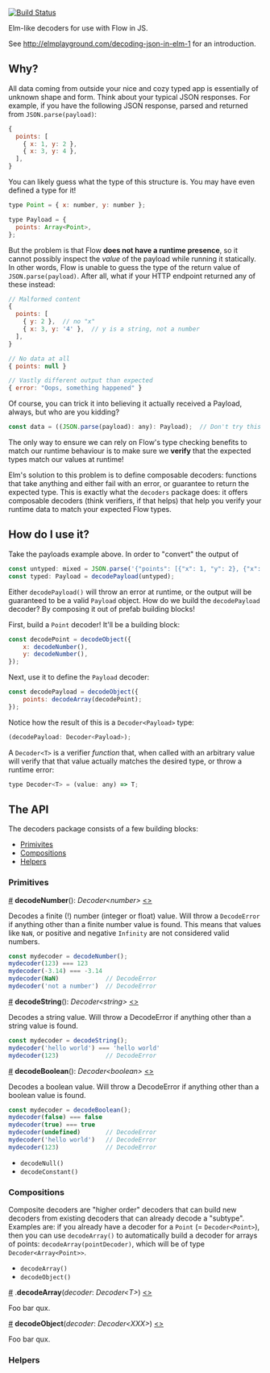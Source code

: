 [![Build Status](https://travis-ci.com/nvie/decoders.svg?token=aq9GGFeH6P9dKDFz65um&branch=master)](https://travis-ci.com/nvie/decoders)

Elm-like decoders for use with Flow in JS.

See http://elmplayground.com/decoding-json-in-elm-1 for an introduction.

## Why?

All data coming from outside your nice and cozy typed app is essentially of
unknown shape and form.  Think about your typical JSON responses.  For example,
if you have the following JSON response, parsed and returned from
`JSON.parse(payload)`:

```javascript
{
  points: [
    { x: 1, y: 2 },
    { x: 3, y: 4 },
  ],
}
```

You can likely guess what the type of this structure is.  You may have even
defined a type for it!

```javascript
type Point = { x: number, y: number };

type Payload = {
  points: Array<Point>,
};
```

But the problem is that Flow **does not have a runtime presence**, so it cannot
possibly inspect the _value_ of the payload while running it statically.  In
other words, Flow is unable to guess the type of the return value of
`JSON.parse(payload)`.  After all, what if your HTTP endpoint returned any of these instead:

```javascript
// Malformed content
{
  points: [
    { y: 2 },  // no "x"
    { x: 3, y: '4' },  // y is a string, not a number
  ],
}

// No data at all
{ points: null }

// Vastly different output than expected
{ error: "Oops, something happened" }
```

Of course, you can trick it into believing it actually received a Payload,
always, but who are you kidding?

```javascript
const data = ((JSON.parse(payload): any): Payload);  // Don't try this at home
```

The only way to ensure we can rely on Flow's type checking benefits to match
our runtime behaviour is to make sure we **verify** that the expected types
match our values at runtime!

Elm's solution to this problem is to define composable decoders: functions that
take anything and either fail with an error, or guarantee to return the
expected type.  This is exactly what the `decoders` package does: it offers
composable decoders (think verifiers, if that helps) that help you verify your
runtime data to match your expected Flow types.


## How do I use it?

Take the payloads example above.  In order to "convert" the output of 

```javascript
const untyped: mixed = JSON.parse('{"points": [{"x": 1, "y": 2}, {"x": 3, "y": 4}]}');
const typed: Payload = decodePayload(untyped);
```

Either `decodePayload()` will throw an error at runtime, or the output will be
guaranteed to be a valid `Payload` object.  How do we build the `decodePayload`
decoder?  By composing it out of prefab building blocks!

First, build a `Point` decoder!  It'll be a building block:

```javascript
const decodePoint = decodeObject({
    x: decodeNumber(),
    y: decodeNumber(),
});
```

Next, use it to define the `Payload` decoder:

```javascript
const decodePayload = decodeObject({
    points: decodeArray(decodePoint);
});
```

Notice how the result of this is a `Decoder<Payload>` type:

```javascript
(decodePayload: Decoder<Payload>);
```

A `Decoder<T>` is a verifier _function_ that, when called with an arbitrary
value will verify that that value actually matches the desired type, or throw
a runtime error:

```javascript
type Decoder<T> = (value: any) => T;
```

## The API

The decoders package consists of a few building blocks:

* [Primivites](#primitives)
* [Compositions](#compositions)
* [Helpers](#helpers)


### Primitives

<a name="decodeNumber" href="#decodeNumber">#</a> <b>decodeNumber</b>(): <i>Decoder&lt;number&gt;</i> [&lt;&gt;](https://github.com/nvie/decoders/blob/master/src/number.js "Source")

Decodes a finite (!) number (integer or float) value.  Will throw
a `DecodeError` if anything other than a finite number value is found.  This
means that values like `NaN`, or positive and negative `Infinity` are not
considered valid numbers.

```javascript
const mydecoder = decodeNumber();
mydecoder(123) === 123
mydecoder(-3.14) === -3.14
mydecoder(NaN)             // DecodeError
mydecoder('not a number')  // DecodeError
```


<a name="decodeString" href="#decodeString">#</a> <b>decodeString</b>(): <i>Decoder&lt;string&gt;</i> [&lt;&gt;](https://github.com/nvie/decoders/blob/master/src/string.js "Source")

Decodes a string value.  Will throw a DecodeError if anything other than
a string value is found.

```javascript
const mydecoder = decodeString();
mydecoder('hello world') === 'hello world'
mydecoder(123)             // DecodeError
```


<a name="decodeBoolean" href="#decodeBoolean">#</a> <b>decodeBoolean</b>(): <i>Decoder&lt;boolean&gt;</i> [&lt;&gt;](https://github.com/nvie/decoders/blob/master/src/string.js "Source")

Decodes a boolean value.  Will throw a DecodeError if anything other than
a boolean value is found.

```javascript
const mydecoder = decodeBoolean();
mydecoder(false) === false
mydecoder(true) === true
mydecoder(undefined)       // DecodeError
mydecoder('hello world')   // DecodeError
mydecoder(123)             // DecodeError
```


* `decodeNull()`
* `decodeConstant()`


### Compositions

Composite decoders are "higher order" decoders that can build new decoders from
existing decoders that can already decode a "subtype".  Examples are: if you
already have a decoder for a `Point` (= `Decoder<Point>`), then you can use
`decodeArray()` to automatically build a decoder for arrays of points:
`decodeArray(pointDecoder)`, which will be of type `Decoder<Array<Point>>`.

* `decodeArray()`
* `decodeObject()`

<a name="array" href="#array">#</a> .<b>decodeArray</b>(<i>decoder</i>: <i>Decoder&lt;T&gt;</i>) [&lt;&gt;](https://github.com/nvie/decoders/blob/master/src/array.js "Source")

Foo bar qux.


<a name="object" href="#object">#</a> <b>decodeObject</b>(<i>decoder</i>: <i>Decoder&lt;XXX&gt;</i>) [&lt;&gt;](https://github.com/nvie/decoders/blob/master/src/object.js "Source")

Foo bar qux.


### Helpers

